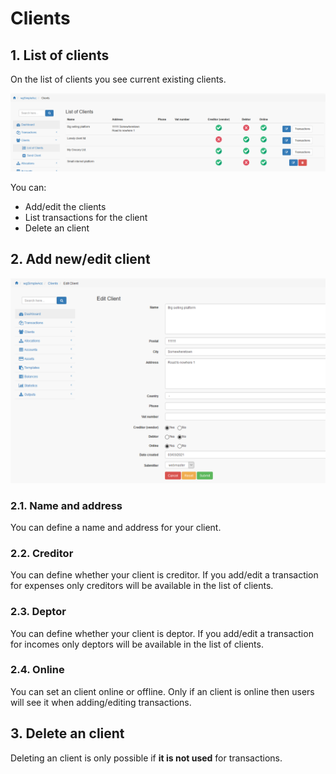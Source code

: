 # Clients

## 1. List of clients

On the list of clients you see current existing clients.

![List of clients](../../.gitbook/assets/clients%20%281%29.png)

You can:

* Add/edit the clients
* List transactions for the client
* Delete an client

## 2. Add new/edit client

![Creation of new client](../../.gitbook/assets/clients_edit%20%281%29.png)

### 2.1. Name and address

You can define a name and address for your client.

### 2.2. Creditor

You can define whether your client is creditor. If you add/edit a transaction for expenses only creditors will be available in the list of clients.

### 2.3. Deptor

You can define whether your client is deptor. If you add/edit a transaction for incomes only deptors will be available in the list of clients.

### 2.4. Online

You can set an client online or offline. Only if an client is online then users will see it when adding/editing transactions.

## 3. Delete an client

Deleting an client is only possible if **it is not used** for transactions.

